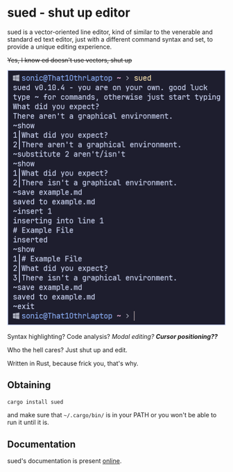 # sued - shut up editor

sued is a vector-oriented line editor, kind of similar to the venerable and standard ed text editor, just with a different command syntax and set, to provide a unique editing experience.

~~Yes, I know ed doesn't use vectors, shut up~~

![Screenshot](screenshot.png)

Syntax highlighting? Code analysis? *Modal editing?* ***Cursor positioning??***

Who the hell cares? Just shut up and edit.

Written in Rust, because frick you, that's why.

## Obtaining

```bash
cargo install sued
```

and make sure that `~/.cargo/bin/` is in your PATH or you won't be able to run it until it is.

## Documentation

sued's documentation is present [online](https://that1m8head.github.io/sued).
